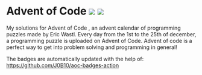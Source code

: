 # Advent of Code ![](https://img.shields.io/badge/day%20📅-4-blue)      ![](https://img.shields.io/badge/stars%20⭐-8-yellow)  
My solutions for Advent of Code , an advent calendar of programming puzzles made by Eric Wastl. Every day from the 1st to the 25th of december, a programming puzzle is uploaded on Advent of Code. Advent of code is a perfect way to get into problem solving and programming in general!

The badges are automatically updated with the help of: https://github.com/J0B10/aoc-badges-action
